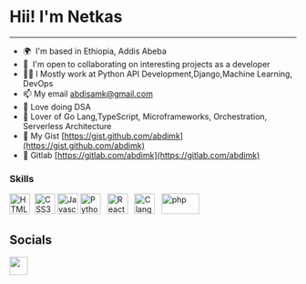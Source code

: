 


Hii! I'm Netkas
========================================================================================================================================  
--------------------------

*   🌍  I'm based in Ethiopia, Addis Abeba
*   🤝  I'm open to collaborating on interesting projects as a developer
*   👨‍💻  I Mostly work at Python API Development,Django,Machine Learning, DevOps
*   📫  My email abdisamk@gmail.com
*   🧠  Love doing DSA
*   🤌  Lover of Go Lang,TypeScript, Microframeworks, Orchestration, Serverless Architecture
*   👾  My Gist [https://gist.github.com/abdimk](https://gist.github.com/abdimk)
*   🦊  Gitlab [https://gitlab.com/abdimk](https://gitlab.com/abdimk)






### Skills

<p align="left">
<a href="https://developer.mozilla.org/en-US/docs/Glossary/HTML5" target="_blank" rel="noreferrer"><img src="https://raw.githubusercontent.com/danielcranney/readme-generator/main/public/icons/skills/html5-colored.svg" width="36" height="36" alt="HTML5" /></a> &nbsp;<a href="https://www.w3.org/TR/CSS/#css" target="_blank" rel="noreferrer"><img src="https://raw.githubusercontent.com/danielcranney/readme-generator/main/public/icons/skills/css3-colored.svg" width="36" height="36" alt="CSS3" /></a> 
<a href="https://developer.mozilla.org/en-US/docs/Web/JavaScript" target="_blank" rel="noreferrer"><img src="https://upload.wikimedia.org/wikipedia/commons/6/6a/JavaScript-logo.png" width="36" height="36" alt="Javascript" /></a> 
<a href="https://www.python.org/" target="_blank" rel="noreferrer"><img src="https://upload.wikimedia.org/wikipedia/commons/thumb/c/c3/Python-logo-notext.svg/1200px-Python-logo-notext.svg.png" width="36" height="36" alt="Python" /></a> &nbsp;
<a href="https://en.wikipedia.org/wiki/C%2B%a" target="_blank" rel="noreferrer"><img src="https://upload.wikimedia.org/wikipedia/commons/thumb/1/18/ISO_C%2B%2B_Logo.svg/800px-ISO_C%2B%2B_Logo.svg.png" width="36" height="36" alt="React" /></a> &nbsp;
<a href="https://en.wikipedia.org/wiki/C_(programming_language)" target="_blank" rel="noreferrer"><img src="https://upload.wikimedia.org/wikipedia/commons/thumb/1/18/C_Programming_Language.svg/926px-C_Programming_Language.svg.png" width="36" height="36" alt="C lang" /></a> &nbsp;
<!-- <a href="https://en.wikipedia.org/wiki/Java_(programming_language)" target="_blank" rel="noreferrer"><img src="https://i.ibb.co/SsTSkxS/Java-Logo.jpg" width="76" height="36"  alt="Java lang" /></a> &nbsp; -->
<a href="https://www.php.net/" target="_blank" rel="noreferrer"><img src="https://upload.wikimedia.org/wikipedia/commons/thumb/2/27/PHP-logo.svg/121px-PHP-logo.svg.png" width="66" height="36"  alt="php" /></a> &nbsp;
 
<!--
### Competitive 

<p align="left"> 
         <a href="https://leetcode.com/abdisa/" target="_blank" rel="noreferrer">
            <img src="https://i.ibb.co/zmrD32n/leetcode-button-icon-151892.png" width="70" /></a> 
                <a href=""> <img src="https://leetcard.jacoblin.cool/abdisa?theme=dark" alt="" width="430" style="border-radius: 5px;"></a>
 </p>
-->


## Socials

<p align="left"> <a href="https://t.me/iamnetkas/" target="_blank" rel="noreferrer"><img src="https://upload.wikimedia.org/wikipedia/commons/thumb/8/82/Telegram_logo.svg/480px-Telegram_logo.svg.png" width="32" height="32" /></a></p>




